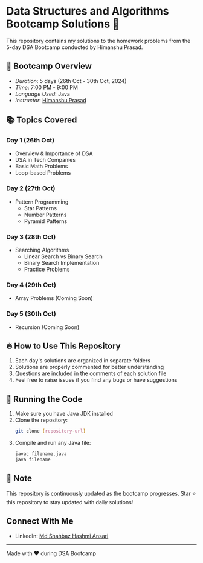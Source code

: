 # Data Structures and Algorithms Bootcamp Solutions 🚀

This repository contains my solutions to the homework problems from the 5-day DSA Bootcamp conducted by Himanshu Prasad.

## 🎯 Bootcamp Overview
- *Duration*: 5 days (26th Oct - 30th Oct, 2024)
- *Time*: 7:00 PM - 9:00 PM
- *Language Used*: Java
- *Instructor*: [Himanshu Prasad](https://www.linkedin.com/in/himanshusaha/)

## 📚 Topics Covered

### Day 1 (26th Oct)
- Overview & Importance of DSA
- DSA in Tech Companies
- Basic Math Problems
- Loop-based Problems

### Day 2 (27th Oct)
- Pattern Programming
  - Star Patterns
  - Number Patterns
  - Pyramid Patterns

### Day 3 (28th Oct)
- Searching Algorithms
  - Linear Search vs Binary Search
  - Binary Search Implementation
  - Practice Problems

### Day 4 (29th Oct)
- Array Problems (Coming Soon)

### Day 5 (30th Oct)
- Recursion (Coming Soon)

## 🔥 How to Use This Repository
1. Each day's solutions are organized in separate folders
2. Solutions are properly commented for better understanding
3. Questions are included in the comments of each solution file
4. Feel free to raise issues if you find any bugs or have suggestions

## 🚀 Running the Code
1. Make sure you have Java JDK installed
2. Clone the repository:
   ```bash
   git clone [repository-url]
   ```
3. Compile and run any Java file:
   ```bash
   javac filename.java
   java filename
   ```

## 📝 Note
This repository is continuously updated as the bootcamp progresses. Star ⭐ this repository to stay updated with daily solutions!

## Connect With Me
- LinkedIn: [Md Shahbaz Hashmi Ansari](https://www.linkedin.com/in/shahbaz-hashmi-ansari/)

---
Made with ❤️ during DSA Bootcamp
